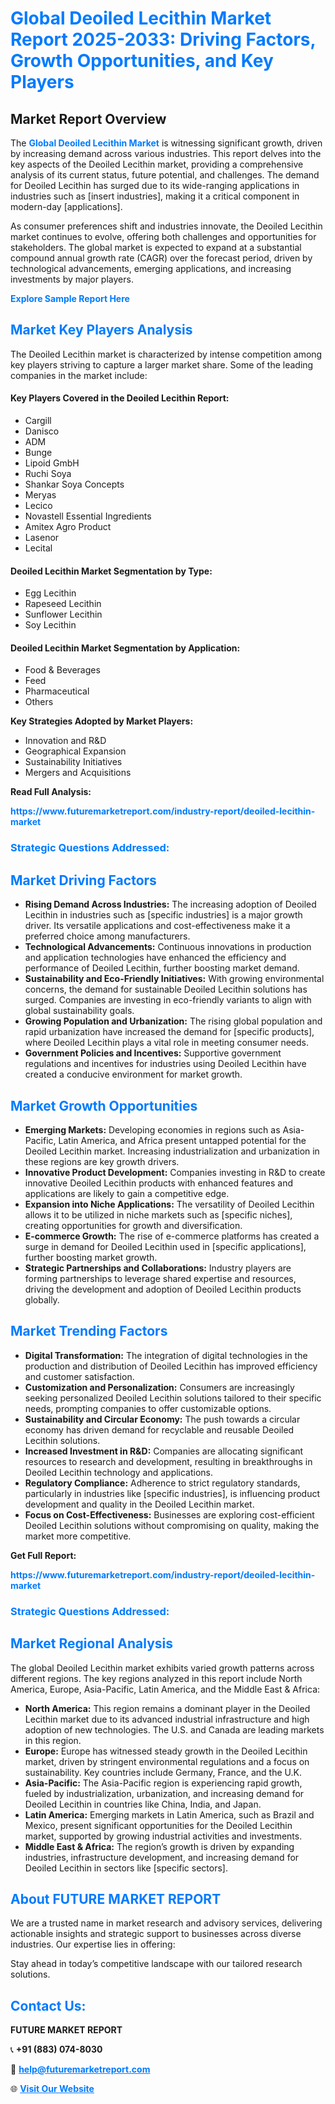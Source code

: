 <h1 style="color: #007BFF;">Global Deoiled Lecithin Market Report 2025-2033: Driving Factors, Growth Opportunities, and Key Players</h1>

<section id="overview">
<h2>Market Report Overview</h2>
<p>The <a href="https://www.futuremarketreport.com/industry-report/deoiled-lecithin-market" style="color: #007BFF; text-decoration: none;"><strong>Global Deoiled Lecithin Market</strong></a> is witnessing significant growth, driven by increasing demand across various industries. This report delves into the key aspects of the Deoiled Lecithin market, providing a comprehensive analysis of its current status, future potential, and challenges. The demand for Deoiled Lecithin has surged due to its wide-ranging applications in industries such as [insert industries], making it a critical component in modern-day [applications].</p>
<p>As consumer preferences shift and industries innovate, the Deoiled Lecithin market continues to evolve, offering both challenges and opportunities for stakeholders. The global market is expected to expand at a substantial compound annual growth rate (CAGR) over the forecast period, driven by technological advancements, emerging applications, and increasing investments by major players.</p>
</section>

<section id="overview">
<p><a href="https://www.futuremarketreport.com/request-sample/reportId=28556" style="color: #007BFF; text-decoration: none;"><strong>Explore Sample Report Here</strong></a></p>
</section>

<section id="key-players">
<h2 style="color: #007BFF;">Market Key Players Analysis</h2>
<p>The Deoiled Lecithin market is characterized by intense competition among key players striving to capture a larger market share. Some of the leading companies in the market include:</p>
<h4>Key Players Covered in the Deoiled Lecithin Report:</h4>
<ul><li>Cargill</li><li>Danisco</li><li>ADM</li><li>Bunge</li><li>Lipoid GmbH</li><li>Ruchi Soya</li><li>Shankar Soya Concepts</li><li>Meryas</li><li>Lecico</li><li>Novastell Essential Ingredients</li><li>Amitex Agro Product</li><li>Lasenor</li><li>Lecital</li></ul>
<h4>Deoiled Lecithin Market Segmentation by Type:</h4>
<ul><li>Egg Lecithin</li><li>Rapeseed Lecithin</li><li>Sunflower Lecithin</li><li>Soy Lecithin</li></ul>

<h4>Deoiled Lecithin Market Segmentation by Application:</h4>
<ul><li>Food &amp; Beverages</li><li>Feed</li><li>Pharmaceutical</li><li>Others</li></ul>
<p><strong>Key Strategies Adopted by Market Players:</strong></p>
<ul>
<li>Innovation and R&D</li>
<li>Geographical Expansion</li>
<li>Sustainability Initiatives</li>
<li>Mergers and Acquisitions</li>
</ul>
</section>

<section>
<p><strong>Read Full Analysis: </strong></p><a href="https://www.futuremarketreport.com/industry-report/deoiled-lecithin-market" style="color: #007BFF; text-decoration: none;"><strong>https://www.futuremarketreport.com/industry-report/deoiled-lecithin-market</strong></a>
<h3 style="color: #007BFF;">Strategic Questions Addressed:</h3>
</section>

<section id="driving-factors">
<h2 style="color: #007BFF;">Market Driving Factors</h2>
<ul>
<li><strong>Rising Demand Across Industries:</strong> The increasing adoption of Deoiled Lecithin in industries such as [specific industries] is a major growth driver. Its versatile applications and cost-effectiveness make it a preferred choice among manufacturers.</li>
<li><strong>Technological Advancements:</strong> Continuous innovations in production and application technologies have enhanced the efficiency and performance of Deoiled Lecithin, further boosting market demand.</li>
<li><strong>Sustainability and Eco-Friendly Initiatives:</strong> With growing environmental concerns, the demand for sustainable Deoiled Lecithin solutions has surged. Companies are investing in eco-friendly variants to align with global sustainability goals.</li>
<li><strong>Growing Population and Urbanization:</strong> The rising global population and rapid urbanization have increased the demand for [specific products], where Deoiled Lecithin plays a vital role in meeting consumer needs.</li>
<li><strong>Government Policies and Incentives:</strong> Supportive government regulations and incentives for industries using Deoiled Lecithin have created a conducive environment for market growth.</li>
</ul>
</section>

<section id="growth-opportunities">
<h2 style="color: #007BFF;">Market Growth Opportunities</h2>
<ul>
<li><strong>Emerging Markets:</strong> Developing economies in regions such as Asia-Pacific, Latin America, and Africa present untapped potential for the Deoiled Lecithin market. Increasing industrialization and urbanization in these regions are key growth drivers.</li>
<li><strong>Innovative Product Development:</strong> Companies investing in R&D to create innovative Deoiled Lecithin products with enhanced features and applications are likely to gain a competitive edge.</li>
<li><strong>Expansion into Niche Applications:</strong> The versatility of Deoiled Lecithin allows it to be utilized in niche markets such as [specific niches], creating opportunities for growth and diversification.</li>
<li><strong>E-commerce Growth:</strong> The rise of e-commerce platforms has created a surge in demand for Deoiled Lecithin used in [specific applications], further boosting market growth.</li>
<li><strong>Strategic Partnerships and Collaborations:</strong> Industry players are forming partnerships to leverage shared expertise and resources, driving the development and adoption of Deoiled Lecithin products globally.</li>
</ul>
</section>

<section id="trending-factors">
<h2 style="color: #007BFF;">Market Trending Factors</h2>
<ul>
<li><strong>Digital Transformation:</strong> The integration of digital technologies in the production and distribution of Deoiled Lecithin has improved efficiency and customer satisfaction.</li>
<li><strong>Customization and Personalization:</strong> Consumers are increasingly seeking personalized Deoiled Lecithin solutions tailored to their specific needs, prompting companies to offer customizable options.</li>
<li><strong>Sustainability and Circular Economy:</strong> The push towards a circular economy has driven demand for recyclable and reusable Deoiled Lecithin solutions.</li>
<li><strong>Increased Investment in R&D:</strong> Companies are allocating significant resources to research and development, resulting in breakthroughs in Deoiled Lecithin technology and applications.</li>
<li><strong>Regulatory Compliance:</strong> Adherence to strict regulatory standards, particularly in industries like [specific industries], is influencing product development and quality in the Deoiled Lecithin market.</li>
<li><strong>Focus on Cost-Effectiveness:</strong> Businesses are exploring cost-efficient Deoiled Lecithin solutions without compromising on quality, making the market more competitive.</li>
</ul>
</section>

<section>
<p><strong>Get Full Report: </strong></p><a href="https://www.futuremarketreport.com/industry-report/deoiled-lecithin-market" style="color: #007BFF; text-decoration: none;"><strong>https://www.futuremarketreport.com/industry-report/deoiled-lecithin-market</strong></a>
<h3 style="color: #007BFF;">Strategic Questions Addressed:</h3>
</section>


<section id="regional-analysis">
<h2 style="color: #007BFF;">Market Regional Analysis</h2>
<p>The global Deoiled Lecithin market exhibits varied growth patterns across different regions. The key regions analyzed in this report include North America, Europe, Asia-Pacific, Latin America, and the Middle East & Africa:</p>
<ul>
<li><strong>North America:</strong> This region remains a dominant player in the Deoiled Lecithin market due to its advanced industrial infrastructure and high adoption of new technologies. The U.S. and Canada are leading markets in this region.</li>
<li><strong>Europe:</strong> Europe has witnessed steady growth in the Deoiled Lecithin market, driven by stringent environmental regulations and a focus on sustainability. Key countries include Germany, France, and the U.K.</li>
<li><strong>Asia-Pacific:</strong> The Asia-Pacific region is experiencing rapid growth, fueled by industrialization, urbanization, and increasing demand for Deoiled Lecithin in countries like China, India, and Japan.</li>
<li><strong>Latin America:</strong> Emerging markets in Latin America, such as Brazil and Mexico, present significant opportunities for the Deoiled Lecithin market, supported by growing industrial activities and investments.</li>
<li><strong>Middle East & Africa:</strong> The region’s growth is driven by expanding industries, infrastructure development, and increasing demand for Deoiled Lecithin in sectors like [specific sectors].</li>
</ul>
</section>

<footer>
<h2 style="color: #007BFF;">About FUTURE MARKET REPORT</h2>
<p>We are a trusted name in market research and advisory services, delivering actionable insights and strategic support to businesses across diverse industries. Our expertise lies in offering:</p>

<p>Stay ahead in today’s competitive landscape with our tailored research solutions.</p>

<h2 style="color: #007BFF;">Contact Us:</h2>
<p><strong>FUTURE MARKET REPORT</strong></p>
<p>📞 <strong>+91 (883) 074-8030</strong></p>
<p>📧 <strong><a href="mailto:help@futuremarketreport.com" style="color: #007BFF;">help@futuremarketreport.com</a></strong></p>
<p>🌐 <strong><a href="https://www.futuremarketreport.com/" style="color: #007BFF;">Visit Our Website</a></strong></p>
</footer>